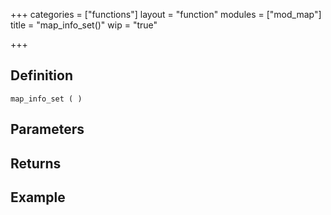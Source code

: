 +++
categories = ["functions"]
layout = "function"
modules = ["mod_map"]
title = "map_info_set()"
wip = "true"

+++

## Definition

    map_info_set ( )

## Parameters

## Returns

## Example

```
```

